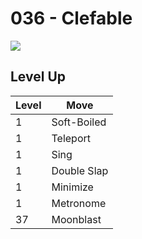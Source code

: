 # 036 - Clefable
![][036]

## Level Up

Level | Move
---   | ---
  1   | Soft-Boiled
  1   | Teleport
  1   | Sing
  1   | Double Slap
  1   | Minimize
  1   | Metronome
 37   | Moonblast



[036]: /img/pokemon/036.png
